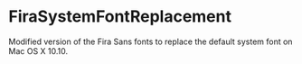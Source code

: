 FiraSystemFontReplacement
=========================

Modified version of the Fira Sans fonts to replace the default system font on Mac OS X 10.10.
